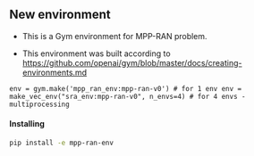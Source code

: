## New environment

* This is a Gym environment for MPP-RAN problem.

* This environment was built according to https://github.com/openai/gym/blob/master/docs/creating-environments.md

``
env = gym.make('mpp_ran_env:mpp-ran-v0') # for 1 env
env = make_vec_env("sra_env:mpp-ran-v0", n_envs=4) # for 4 envs - multiprocessing
``

#### Installing

```sh
pip install -e mpp-ran-env
```